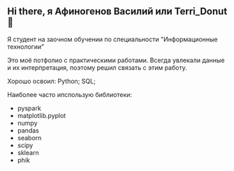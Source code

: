 ## Hi there, я Афиногенов Василий или Terri_Donut 👋

Я студент на заочном обучении по специальности "Информационные технологии" 

Это моё потфолио с практическими работами.
Всегда увлекали данные и их интерпретация, поэтому решил связать с этим работу.

Хорошо освоил:
Python; 
SQL;

Наиболее часто ипспользую библиотеки:
- pyspark
- matplotlib.pyplot 
- numpy 
- pandas 
- seaborn
- scipy 
- sklearn
- phik
<!--
**TerriDonut/TerriDonut** is a ✨ _special_ ✨ repository because its `README.md` (this file) appears on your GitHub profile.

Here are some ideas to get you started:

- 🔭 I’m currently working on ...
- 🌱 I’m currently learning ...
- 👯 I’m looking to collaborate on ...
- 🤔 I’m looking for help with ...
- 💬 Ask me about ...
- 📫 How to reach me: ...
- 😄 Pronouns: ...
- ⚡ Fun fact: ...
-->
